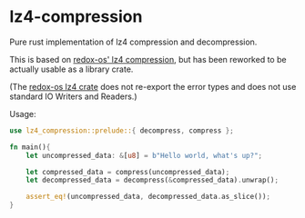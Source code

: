 # lz4-compression

Pure rust implementation of lz4 compression and decompression.

This is based on [redox-os' lz4 compression](https://github.com/redox-os/tfs/tree/master/lz4),
but has been reworked to be actually usable as a library crate.

(The [redox-os lz4 crate](https://crates.io/crates/lz4-compress) does not re-export the error types 
and does not use standard IO Writers and Readers.)

Usage: 
```rust
use lz4_compression::prelude::{ decompress, compress };

fn main(){
    let uncompressed_data: &[u8] = b"Hello world, what's up?";

    let compressed_data = compress(uncompressed_data);
    let decompressed_data = decompress(&compressed_data).unwrap();

    assert_eq!(uncompressed_data, decompressed_data.as_slice());
}
```